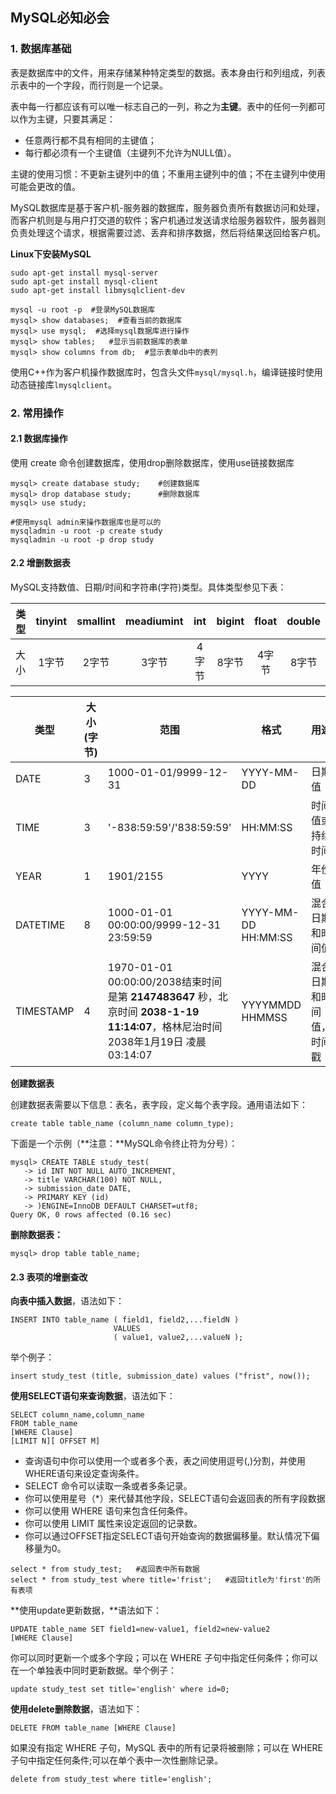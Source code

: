 ## MySQL必知必会

### 1. 数据库基础

表是数据库中的文件，用来存储某种特定类型的数据。表本身由行和列组成，列表示表中的一个字段，而行则是一个记录。

表中每一行都应该有可以唯一标志自己的一列，称之为**主键**。表中的任何一列都可以作为主键，只要其满足：

- 任意两行都不具有相同的主键值；
- 每行都必须有一个主键值（主键列不允许为NULL值）。

主键的使用习惯：不更新主键列中的值；不重用主键列中的值；不在主键列中使用可能会更改的值。

MySQL数据库是基于客户机-服务器的数据库，服务器负责所有数据访问和处理，而客户机则是与用户打交道的软件；客户机通过发送请求给服务器软件，服务器则负责处理这个请求，根据需要过滤、丢弃和排序数据，然后将结果送回给客户机。

**Linux下安装MySQL**

```shell
sudo apt-get install mysql-server
sudo apt-get install mysql-client
sudo apt-get install libmysqlclient-dev

mysql -u root -p  #登录MySQL数据库
mysql> show databases;  #查看当前的数据库
mysql> use mysql;  #选择mysql数据库进行操作
mysql> show tables;   #显示当前数据库的表单
mysql> show columns from db;  #显示表单db中的表列
```

使用C++作为客户机操作数据库时，包含头文件`mysql/mysql.h`，编译链接时使用动态链接库`lmysqlclient`。

### 2. 常用操作

#### 2.1 数据库操作

﻿使用 create 命令创建数据库，使用drop删除数据库，使用use链接数据库

```shell
mysql> create database study;    #创建数据库
mysql> drop database study;      #删除数据库
mysql> use study;

#使用mysql admin来操作数据库也是可以的
mysqladmin -u root -p create study
mysqladmin -u root -p drop study
```

#### 2.2 增删数据表

MySQL支持数值、日期/时间和字符串(字符)类型。具体类型参见下表：

| 类型 | tinyint | smallint | meadiumint |  int  | bigint | float | double |
| ---- | :-----: | :------: | :--------: | :---: | :----: | :---: | :----: |
| 大小 |  1字节  |  2字节   |   3字节    | 4字节 | 8字节  | 4字节 | 8字节  |

| 类型      | 大小(字节) | 范围                                                         | 格式                | 用途                     |
| --------- | ---------- | ------------------------------------------------------------ | ------------------- | ------------------------ |
| DATE      | 3          | 1000-01-01/9999-12-31                                        | YYYY-MM-DD          | 日期值                   |
| TIME      | 3          | '-838:59:59'/'838:59:59'                                     | HH:MM:SS            | 时间值或持续时间         |
| YEAR      | 1          | 1901/2155                                                    | YYYY                | 年份值                   |
| DATETIME  | 8          | 1000-01-01 00:00:00/9999-12-31 23:59:59                      | YYYY-MM-DD HH:MM:SS | 混合日期和时间值         |
| TIMESTAMP | 4          | 1970-01-01 00:00:00/2038结束时间是第 **2147483647** 秒，北京时间 **2038-1-19 11:14:07**，格林尼治时间 2038年1月19日 凌晨 03:14:07 | YYYYMMDD HHMMSS     | 混合日期和时间值，时间戳 |

**创建数据表**

创建数据表需要以下信息：表名，表字段，定义每个表字段。通用语法如下：

```
create table table_name (column_name column_type);
```

下面是一个示例（**注意：**MySQL命令终止符为分号）：

```mysql
mysql> CREATE TABLE study_test(
   -> id INT NOT NULL AUTO_INCREMENT,
   -> title VARCHAR(100) NOT NULL,
   -> submission_date DATE,
   -> PRIMARY KEY (id)
   -> )ENGINE=InnoDB DEFAULT CHARSET=utf8;
Query OK, 0 rows affected (0.16 sec)
```

**删除数据表：**

```
mysql> drop table table_name;
```

#### 2.3 表项的增删查改

**向表中插入数据**，语法如下：

```mysql
INSERT INTO table_name ( field1, field2,...fieldN )
                       VALUES
                       ( value1, value2,...valueN );
```

举个例子：

```mysql
insert study_test (title, submission_date) values ("frist", now());
```

**使用SELECT语句来查询数据**，语法如下：

```mysql
SELECT column_name,column_name
FROM table_name
[WHERE Clause]
[LIMIT N][ OFFSET M]
```

- 查询语句中你可以使用一个或者多个表，表之间使用逗号(,)分割，并使用WHERE语句来设定查询条件。
- SELECT 命令可以读取一条或者多条记录。
- 你可以使用星号（*）来代替其他字段，SELECT语句会返回表的所有字段数据
- 你可以使用 WHERE 语句来包含任何条件。
- 你可以使用 LIMIT 属性来设定返回的记录数。
- 你可以通过OFFSET指定SELECT语句开始查询的数据偏移量。默认情况下偏移量为0。

```mysql
select * from study_test;   #返回表中所有数据
select * from study_test where title='frist';   #返回title为'first'的所有表项
```

**使用update更新数据，**语法如下：

```mysql
UPDATE table_name SET field1=new-value1, field2=new-value2
[WHERE Clause]
```

你可以同时更新一个或多个字段；可以在 WHERE 子句中指定任何条件；你可以在一个单独表中同时更新数据。举个例子：

```mysql
update study_test set title='english' where id=0;
```

**使用delete删除数据**，语法如下：

```mysql
DELETE FROM table_name [WHERE Clause]
```

如果没有指定 WHERE 子句，MySQL 表中的所有记录将被删除；可以在 WHERE 子句中指定任何条件;可以在单个表中一次性删除记录。

```mysql
delete from study_test where title='english';
```

